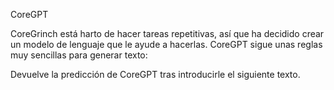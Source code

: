 CoreGPT

CoreGrinch está harto de hacer tareas repetitivas, así que ha decidido crear un modelo de lenguaje que le ayude a hacerlas. CoreGPT sigue unas reglas muy sencillas para generar texto:








Devuelve la predicción de CoreGPT tras introducirle el siguiente texto.






